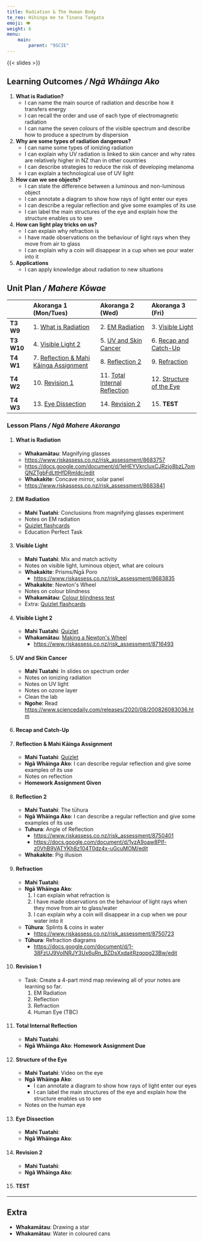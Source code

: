 ```yaml
---
title: Radiation & The Human Body
te_reo: Hihinga me te Tinana Tangata
emoji: 👁
weight: 6
menu:
    main:
        parent: "9SCIE"
---
```


<!-- NOTE: Improve discussion how eye works -->
<!--  -->

{{< slides >}}

## Learning Outcomes _/ Ngā Whāinga Ako_ 

1. __What is Radiation?__
    - I can name the main source of radiation and describe how it transfers energy
    - I can recall the order and use of each type of electromagnetic radiation
    - I can name the seven colours of the visible spectrum and describe how to produce a spectrum by dispersion
2. __Why are some types of radiation dangerous?__
    - I can name some types of ionizing radiation
    - I can explain why UV radiation is linked to skin cancer and why rates are relatively higher in NZ than in other countries
    - I can describe strategies to reduce the risk of developing melanoma
    - I can explain a technological use of UV light
3. __How can we see objects?__
    - I can state the difference between a luminous and non-luminous object
    - I can annotate a diagram to show how rays of light enter our eyes
    - I can describe a regular reflection and give some examples of its use
    - I can label the main structures of the eye and explain how the structure enables us to see
4. __How can light play tricks on us?__
    - I can explain why refraction is
    - I have made observations on the behaviour of light rays when they move from air to glass
    - I can explain why a coin will disappear in a cup when we pour water into it
5. __Applications__
    - I can apply knowledge about radiation to new situations

## Unit Plan _/ Mahere Kōwae_ 

|            | Akoranga 1 (Mon/Tues)                                                        | Akoranga 2 (Wed)                                            | Akoranga 3 (Fri)                                  |
|:-----------|:-----------------------------------------------------------------------------|:------------------------------------------------------------|:--------------------------------------------------|
| __T3 W9__  | 1. [What is Radiation](#what-is-radiation)                                   | 2. [EM Radiation](#em-radiation)                            | 3. [Visible Light](#visible-light)                |
| __T3 W10__ | 4. [Visible Light 2](#visible-light-2)                                       | 5. [UV and Skin Cancer](#uv-and-skin-cancer)                | 6. [Recap and Catch-Up](#recap-and-catch-up)      |
| __T4 W1__  | 7. [Reflection & Mahi Kāinga Assignment](#reflection-mahi-kāinga-assignment) | 8. [Reflection 2](#reflection-2)                            | 9. [Refraction](#refraction)                      |
| __T4 W2__  | 10. [Revision 1](#revision-1)                                                | 11. [Total Internal Reflection](#total-internal-reflection) | 12. [Structure of the Eye](#structure-of-the-eye) |
| __T4 W3__  | 13. [Eye Dissection](#eye-dissection)                                        | 14. [Revision 2](#revision-2)                               | 15. __TEST__                                      |

### Lesson Plans _/ Ngā Mahere Akoranga_ 

1. #### What is Radiation
    - __Whakamātau__: Magnifying glasses
    - https://www.riskassess.co.nz/risk_assessment/8683757
    - https://docs.google.com/document/d/1eHEYVkrcIuxCJRzjo8bzL7omQNZTgbFdLttHfDRmIdc/edit
    - __Whakakite__: Concave mirror, solar panel
    - https://www.riskassess.co.nz/risk_assessment/8683841
2. #### EM Radiation
    - __Mahi Tuatahi__: Conclusions from magnifying glasses experiment
    - Notes on EM radiation
    - [Quizlet flashcards](https://quizlet.com/nz/526266053/electromagnetic-spectrum-flash-cards/)
    - Education Perfect Task
3. #### Visible Light
    - __Mahi Tuatahi__: Mix and match activity
    - Notes on visible light, luminous object, what are colours
    - __Whakakite__: Prisms/Ngā Poro
        - https://www.riskassess.co.nz/risk_assessment/8683835
    - __Whakakite__: Newton's Wheel
    - Notes on colour blindness
    - __Whakamātau__: [Colour blindness test](https://enchroma.com/pages/color-blindness-test?format2=number)
    - Extra: [Quizlet flashcards](https://quizlet.com/nz/526266053/electromagnetic-spectrum-flash-cards/)
4. #### Visible Light 2
    - __Mahi Tuatahi__: [Quizlet](https://quizlet.com/nz/526266053/electromagnetic-spectrum-flash-cards/)
    - __Whakamātau__: [Making a Newton's Wheel](https://docs.google.com/document/d/1pzFSz-_PqFU1ZEqVlJRATxHHD4jabLneIcpT7d5BIiE/edit#)
        - https://www.riskassess.co.nz/risk_assessment/8716493
5. #### UV and Skin Cancer
    - __Mahi Tuatahi__: In slides on spectrum order
    - Notes on ionizing radiation
    - Notes on UV light
    - Notes on ozone layer
    - Clean the lab
    - __Ngohe__: Read https://www.sciencedaily.com/releases/2020/08/200826083036.htm
6. #### Recap and Catch-Up
7. #### Reflection & Mahi Kāinga Assignment
    - __Mahi Tuatahi__: [Quizlet](https://quizlet.com/nz/526266053/electromagnetic-spectrum-flash-cards/)
    - __Ngā Whāinga Ako__: I can describe regular reflection and give some examples of its use
    - Notes on reflection
    - __Homework Assignment Given__
8. #### Reflection 2
    - __Mahi Tuatahi__: The tūhura
    - __Ngā Whāinga Ako__: I can describe a regular reflection and give some examples of its use
    - __Tuhura__: Angle of Reflection
        - https://www.riskassess.co.nz/risk_assessment/8750401
        - https://docs.google.com/document/d/1yzA9oaw8PIf-z0VhB9VATYKh8z104T0dz4x-uGcuMOM/edit
    - __Whakakite__: Pig illusion
9. #### Refraction
    - __Mahi Tuatahi__:
    - __Ngā Whāinga Ako__:
        1. I can explain what refraction is
        2. I have made observations on the behaviour of light rays when they move from air to glass/water
        3. I can explain why a coin will disappear in a cup when we pour water into it
    - __Tūhura__: Splints & coins in water
        - https://www.riskassess.co.nz/risk_assessment/8750723
    - __Tūhura__: Refraction diagrams
        - https://docs.google.com/document/d/1-38FzUJ9VoINRJY3Ux6uRn_BZDsXxdaitRzqopg23Bw/edit
10. #### Revision 1
    - Task: Create a 4-part mind map reviewing all of your notes are learning so far.
        1. EM Radiation
        2. Reflection
        3. Refraction
        4. Human Eye (TBC)
11. #### Total Internal Reflection
    - __Mahi Tuatahi__:
    - __Ngā Whāinga Ako__:
    __Homework Assignment Due__
12. #### Structure of the Eye
    - __Mahi Tuatahi__: Video on the eye
    - __Ngā Whāinga Ako__:
        - I can annotate a diagram to show how rays of light enter our eyes
        - I can label the main structures of the eye and explain how the structure enables us to see
    - Notes on the human eye
13. #### Eye Dissection
    - __Mahi Tuatahi__:
    - __Ngā Whāinga Ako__:
14. #### Revision 2
    - __Mahi Tuatahi__:
    - __Ngā Whāinga Ako__:
15. #### __TEST__ 

---

## Extra

- __Whakamātau__: Drawing a star
- __Whakamātau__: Water in coloured cans